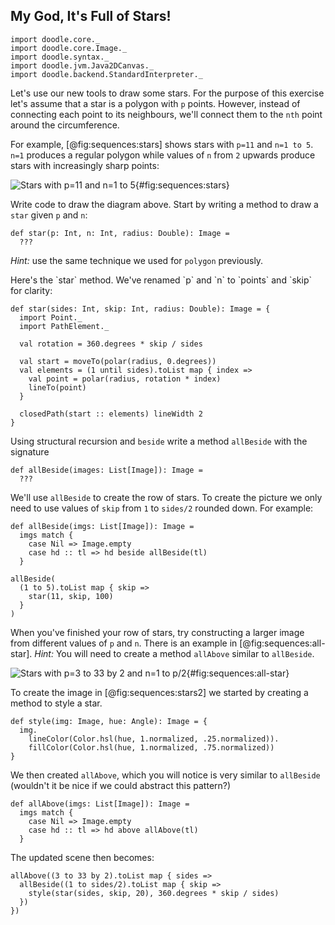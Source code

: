 ## My God, It's Full of Stars!

```tut:invisible
import doodle.core._
import doodle.core.Image._
import doodle.syntax._
import doodle.jvm.Java2DCanvas._
import doodle.backend.StandardInterpreter._
```

Let's use our new tools to draw some stars.
For the purpose of this exercise let's assume that a star is a polygon with `p` points.
However, instead of connecting each point to its neighbours,
we'll connect them to the `nth` point around the circumference.

For example, [@fig:sequences:stars] shows stars with `p=11` and `n=1 to 5`.
`n=1` produces a regular polygon while
values of `n` from `2` upwards produce stars with increasingly sharp points:

![Stars with `p=11` and `n=1 to 5`](./src/pages/sequences/stars.pdf+svg){#fig:sequences:stars}

Write code to draw the diagram above.
Start by writing a method to draw a `star` given `p` and `n`:

```tut:silent:book
def star(p: Int, n: Int, radius: Double): Image =
  ???
```

*Hint:* use the same technique we used for `polygon` previously.

<div class="solution">
Here's the `star` method. We've renamed `p` and `n` to `points` and `skip` for clarity:

```tut:silent:book
def star(sides: Int, skip: Int, radius: Double): Image = {
  import Point._
  import PathElement._

  val rotation = 360.degrees * skip / sides

  val start = moveTo(polar(radius, 0.degrees))
  val elements = (1 until sides).toList map { index =>
    val point = polar(radius, rotation * index)
    lineTo(point)
  }

  closedPath(start :: elements) lineWidth 2
}
```
</div>

Using structural recursion and `beside` write a method `allBeside` with the signature

```tut:book
def allBeside(images: List[Image]): Image =
  ???
```

We'll use `allBeside` to create the row of stars.
To create the picture we only need to use values of `skip`
from `1` to `sides/2` rounded down. For example:

```tut:invisible
def allBeside(imgs: List[Image]): Image =
  imgs match {
    case Nil => Image.empty
    case hd :: tl => hd beside allBeside(tl)
  }
```

```tut:silent:book
allBeside(
  (1 to 5).toList map { skip =>
    star(11, skip, 100)
  }
)
```
</div>

When you've finished your row of stars,
try constructing a larger image from different values of `p` and `n`.
There is an example in [@fig:sequences:all-star]. *Hint:* You will need to create a method `allAbove` similar to `allBeside`.

![Stars with `p=3 to 33 by 2` and `n=1 to p/2`](src/pages/sequences/all-star.pdf+svg){#fig:sequences:all-star}

<div class="solution">
To create the image in [@fig:sequences:stars2] we started by creating a method to style a star.

```tut:silent:book
def style(img: Image, hue: Angle): Image = {
  img.
    lineColor(Color.hsl(hue, 1.normalized, .25.normalized)).
    fillColor(Color.hsl(hue, 1.normalized, .75.normalized))
}
```

We then created `allAbove`, which you will notice is very similar to `allBeside` (wouldn't it be nice if we could abstract this pattern?)

```tut:silent:book
def allAbove(imgs: List[Image]): Image =
  imgs match {
    case Nil => Image.empty
    case hd :: tl => hd above allAbove(tl)
  }
```

The updated scene then becomes:

```tut:silent:book
allAbove((3 to 33 by 2).toList map { sides =>
  allBeside((1 to sides/2).toList map { skip =>
    style(star(sides, skip, 20), 360.degrees * skip / sides)
  })
})
```
</div>
